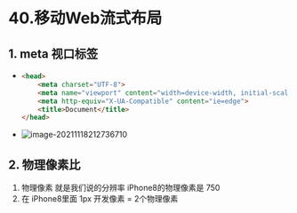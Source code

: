 # 40.移动Web流式布局

##  1. meta 视口标签

- ```html
  <head>
      <meta charset="UTF-8">
      <meta name="viewport" content="width=device-width, initial-scale=1.0,maximum-scale=1.0, minimum-scale=1.0, user-scalable=no">
      <meta http-equiv="X-UA-Compatible" content="ie=edge">
      <title>Document</title>
  </head>
  ```

- ![image-20211118212736710](https://raw.githubusercontent.com/TWDH/Leetcode-From-Zero/pictures/img/image-20211118212736710.png)

## 2. 物理像素比

1. 物理像素 就是我们说的分辨率  iPhone8的物理像素是 750
2. 在 iPhone8里面  1px 开发像素  =  2个物理像素